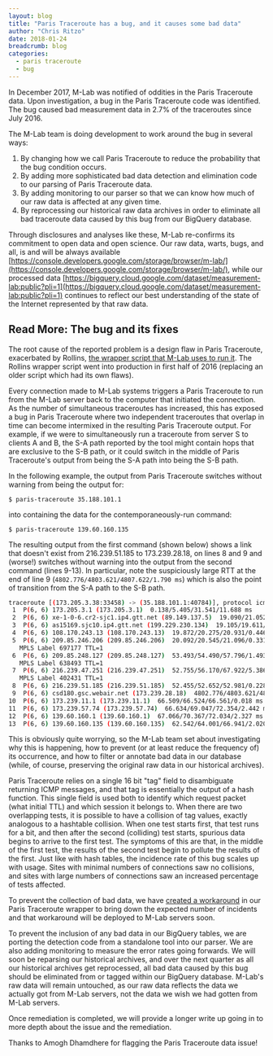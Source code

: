 ```yaml
---
layout: blog
title: "Paris Traceroute has a bug, and it causes some bad data"
author: "Chris Ritzo"
date: 2018-01-24
breadcrumb: blog
categories:
  - paris traceroute
  - bug
---
```


In December 2017, M-Lab was notified of oddities in the Paris Traceroute data. Upon investigation, a bug in the Paris Traceroute code was identified. The bug caused bad measurement data in 2.7% of the traceroutes since July 2016.
<!--more-->

The M-Lab team is doing development to work around the bug in several ways:

1. By changing how we call Paris Traceroute to reduce the probability that the bug condition occurs.
2. By adding more sophisticated bad data detection and elimination code to our parsing of Paris Traceroute data.
3. By adding monitoring to our parser so that we can know how much of our raw data is affected at any given time.
4. By reprocessing our historical raw data archives in order to eliminate all bad traceroute data caused by this bug from our BigQuery database.

Through disclosures and analyses like these, M-Lab re-confirms its commitment to open data and open science. Our raw data, warts, bugs, and all, is and will be always available [https://console.developers.google.com/storage/browser/m-lab/](https://console.developers.google.com/storage/browser/m-lab/), while our processed data [https://bigquery.cloud.google.com/dataset/measurement-lab:public?pli=1](https://bigquery.cloud.google.com/dataset/measurement-lab:public?pli=1) continues to reflect our best understanding of the state of the Internet represented by that raw data.

## Read More: The bug and its fixes

The root cause of the reported problem is a design flaw in Paris Traceroute, exacerbated by Rollins, [the wrapper script that M-Lab uses to run it](https://github.com/npad/sidestream/blob/master/paris_rollins.py). The Rollins wrapper script went into production in first half of 2016 (replacing an older script which had its own flaws).

Every connection made to M-Lab systems triggers a Paris Traceroute to run from the M-Lab server back to the computer that initiated the connection. As the number of simultaneous traceroutes has increased, this has exposed a bug in Paris Traceroute where two independent traceroutes that overlap in time can become intermixed in the resulting Paris Traceroute output.  For example, if we were to simultaneously run a traceroute from server S to clients A and B, the S-A path reported by the tool might contain hops that are exclusive to the S-B path, or it could switch in the middle of Paris Traceroute's output from being the S-A path into being the S-B path.

In the following example, the output from Paris Traceroute switches without warning from being the output for:

`$ paris-traceroute 35.188.101.1`

into containing the data for the contemporaneously-run command:

`$ paris-traceroute 139.60.160.135`

The resulting output from the first command (shown below) shows a link that doesn't exist from 216.239.51.185 to 173.239.28.18, on lines 8 and 9 and (worse!) switches without warning into the output from the second command (lines 9-13). In particular, note the suspiciously large RTT at the end of line 9 (`4802.776/4803.621/4807.622/1.790 ms`) which is also the point of transition from the S-A path to the S-B path.

```bash
traceroute [(173.205.3.38:33458) -> (35.188.101.1:40784)], protocol icmp, algo exhaustive, duration 14 s
 1  P(6, 6) 173.205.3.1 (173.205.3.1)  0.138/5.405/31.541/11.688 ms
 2  P(6, 6) xe-1-0-6.cr2-sjc1.ip4.gtt.net (89.149.137.5)  19.090/21.052/24.168/1.898 ms
 3  P(6, 6) as15169.sjc10.ip4.gtt.net (199.229.230.134)  19.105/19.611/21.314/0.796 ms
 4  P(6, 6) 108.170.243.13 (108.170.243.13)  19.872/20.275/20.931/0.446 ms
 5  P(6, 6) 209.85.246.206 (209.85.246.206)  20.092/20.545/21.096/0.331 ms
   MPLS Label 697177 TTL=1
 6  P(6, 6) 209.85.248.127 (209.85.248.127)  53.493/54.490/57.796/1.493 ms
   MPLS Label 638493 TTL=1
 7  P(6, 6) 216.239.47.251 (216.239.47.251)  52.755/56.170/67.922/5.386 ms
   MPLS Label 402431 TTL=1
 8  P(6, 6) 216.239.51.185 (216.239.51.185)  52.455/52.652/52.981/0.228 ms
 9  P(6, 6) csd180.gsc.webair.net (173.239.28.18)  4802.776/4803.621/4807.622/1.790 ms
10  P(6, 6) 173.239.11.1 (173.239.11.1)  66.509/66.524/66.561/0.018 ms
11  P(6, 6) 173.239.57.74 (173.239.57.74)  66.634/69.047/72.354/2.442 ms
12  P(6, 6) 139.60.160.1 (139.60.160.1)  67.066/70.367/72.034/2.327 ms
13  P(6, 6) 139.60.160.135 (139.60.160.135)  62.542/64.001/66.941/2.020 ms
```

This is obviously quite worrying, so the M-Lab team set about investigating why this is happening, how to prevent (or at least reduce the frequency of) its occurrence, and how to filter or annotate bad data in our database (while, of course, preserving the original raw data in our historical archives).

Paris Traceroute relies on a single 16 bit "tag" field to disambiguate returning ICMP messages, and that tag is essentially the output of a hash function. This single field is used both to identify which request packet (what initial TTL) and which session it belongs to. When there are two overlapping tests, it is possible to have a collision of tag values, exactly analogous to a hashtable collision. When one test starts first, that test runs for a bit, and then after the second (colliding) test starts, spurious data begins to arrive to the first test. The symptoms of this are that, in the middle of the first test, the results of the second test begin to pollute the results of the first. Just like with hash tables, the incidence rate of this bug scales up with usage. Sites with minimal numbers of connections saw no collisions, and sites with large numbers of connections saw an increased percentage of tests affected.

To prevent the collection of bad data, we have [created a workaround](https://github.com/npad/sidestream/pull/40) in our Paris Traceroute wrapper to bring down the expected number of incidents and that workaround will be deployed to M-Lab servers soon.

To prevent the inclusion of any bad data in our BigQuery tables, we are porting the detection code from a standalone tool into our parser. We are also adding monitoring to measure the error rates going forwards.  We will soon be reparsing our historical archives, and over the next quarter as all our historical archives get reprocessed, all bad data caused by this bug should be eliminated from or tagged within our BigQuery database. M-Lab's raw data will remain untouched, as our raw data reflects the data we actually got from M-Lab servers, not the data we wish we had gotten from M-Lab servers.

Once remediation is completed, we will provide a longer write up going in to more depth about the issue and the remediation.

Thanks to Amogh Dhamdhere for flagging the Paris Traceroute data issue!